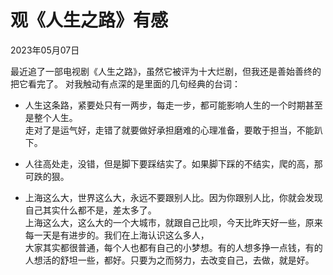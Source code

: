 # 观《人生之路》有感
<div class="date">2023年05月07日</div>

最近追了一部电视剧《人生之路》，虽然它被评为十大烂剧，但我还是善始善终的把它看完了。
对我触动有点深的是里面的几句经典的台词：

 - 人生这条路，紧要处只有一两步，每走一步，都可能影响人生的一个时期甚至是整个人生。</br>
走对了是运气好，走错了就要做好承担磨难的心理准备，要敢于担当，不能趴下。</br>

 - 人往高处走，没错，但是脚下要踩结实了。如果脚下踩的不结实，爬的高，那可跌的狠。</br>

 - 上海这么大，世界这么大，永远不要跟别人比。因为你跟别人比，你就会发现自己其实什么都不是，差太多了。</br>
上海这么大，这么大的一个大城市，就跟自己比呗，今天比昨天好一些，原来每一天是有进步的。我们在上海认识这么多人，</br>
大家其实都很普通，每个人也都有自己的小梦想。有的人想多挣一点钱，有的人想活的舒坦一些，都好。只要为之而努力，去改变自己，去做，就是好。</br>